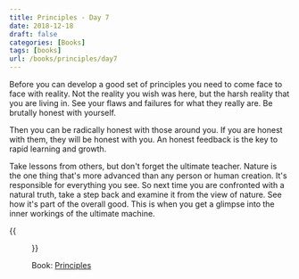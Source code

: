 ```yaml
---
title: Principles - Day 7
date: 2018-12-18
draft: false
categories: [Books]
tags: [books]
url: /books/principles/day7
---
```


Before you can develop a good set of principles you need to come face to face
with reality. Not the reality you wish was here, but the harsh reality that you
are living in. See your flaws and failures for what they really are. Be
brutally honest with yourself.

Then you can be radically honest with those around you. If you are honest with
them, they will be honest with you. An honest feedback is the key to rapid
learning and growth.

Take lessons from others, but don't forget the ultimate teacher. Nature is the
one thing that's more advanced than any person or human creation. It's
responsible for everything you see. So next time you are confronted with
a natural truth, take a step back and examine it from the view of nature. See
how it's part of the overall good. This is when you get a glimpse into the
inner workings of the ultimate machine.

{{<figure src="/img/principles.jpg" alt="Principles" link="https://amzn.to/2SEysjr">}}

Book: [Principles](https://amzn.to/2SEysjr)
